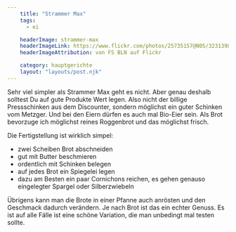 ```yaml
---
    title: "Strammer Max"
    tags:
      - ei

    headerImage: strammer-max
    headerImageLink: https://www.flickr.com/photos/25735157@N05/3231398503
    headerImageAttribution: von FS BLN auf Flickr

    category: hauptgerichte
    layout: "layouts/post.njk"
---
```


Sehr viel simpler als Strammer Max geht es nicht. Aber genau deshalb solltest Du auf gute Produkte Wert legen. Also nicht der billige Pressschinken aus dem Discounter, sondern möglichst ein guter Schinken vom Metzger. Und bei den Eiern dürfen es auch mal Bio-Eier sein. Als Brot bevorzuge ich möglichst reines Roggenbrot und das möglichst frisch.

Die Fertigstellung ist wirklich simpel:

- zwei Scheiben Brot abschneiden
- gut mit Butter beschmieren
- ordentlich mit Schinken belegen
- auf jedes Brot ein Spiegelei legen
- dazu am Besten ein paar Cornichons reichen, es gehen genauso eingelegter Spargel oder Silberzwiebeln

Übrigens kann man die Brote in einer Pfanne auch anrösten und den Geschmack dadurch verändern. Je nach Brot ist das ein echter Genuss. Es ist auf alle Fälle ist eine schöne Variation, die man unbedingt mal testen sollte.
